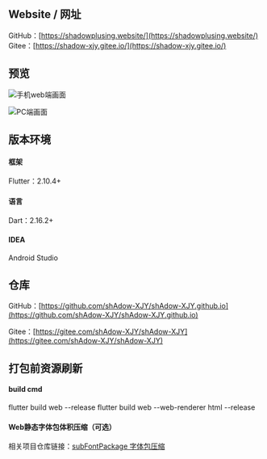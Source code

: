 ## Website / 网址

GitHub：[https://shadowplusing.website/](https://shadowplusing.website/)
Gitee：[https://shadow-xjy.gitee.io/](https://shadow-xjy.gitee.io/)

## 预览

![手机web端画面](https://img-blog.csdnimg.cn/3a7af8b41d86473194b0ca53cc0e5f6c.jpeg#pic_center)

![PC端画面](https://img-blog.csdnimg.cn/b93090d4a9684d7dbedb54496f76bf67.png#pic_center)

## 版本环境

#### 框架

Flutter：2.10.4+

#### 语言

Dart：2.16.2+

#### IDEA

Android Studio

## 仓库

GitHub：[https://github.com/shAdow-XJY/shAdow-XJY.github.io](https://github.com/shAdow-XJY/shAdow-XJY.github.io)

Gitee：[https://gitee.com/shAdow-XJY/shAdow-XJY](https://gitee.com/shAdow-XJY/shAdow-XJY)

## 打包前资源刷新

#### build cmd

flutter build web --release
flutter build web --web-renderer html --release

#### Web静态字体包体积压缩（可选）

相关项目仓库链接：[subFontPackage 字体包压缩](https://github.com/shAdow-XJY/subFontPackage)
